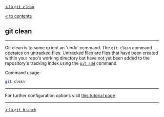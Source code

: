 [< to `git clean`](./1.5_clean.md)

[< to contents](/readme.md)

## **git clean**

---

Git clean is to some extent an 'undo' command. The `git clean` command operates on untracked files. Untracked files are files that have been created within your repo's working directory but have not yet been added to the repository's tracking index using the [`git add`][1.5.1] command.

Command usage:

```bash =
git clean
```

---

For further configuration options visit [this tutorial page][1.5.2]

[1.5.1]: ./1.2_add.md
[1.5.2]: https://www.atlassian.com/git/tutorials/undoing-changes/git-clean "Atlassian tutorial"

---

[> to `git branch`](/Contents/2_Branching_Merging/2.1_branch.md)